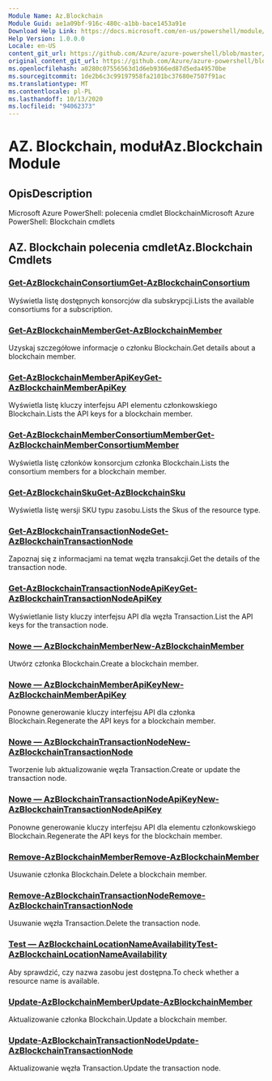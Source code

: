 ```yaml
---
Module Name: Az.Blockchain
Module Guid: ae1a09bf-916c-480c-a1bb-bace1453a91e
Download Help Link: https://docs.microsoft.com/en-us/powershell/module/az.blockchain
Help Version: 1.0.0.0
Locale: en-US
content_git_url: https://github.com/Azure/azure-powershell/blob/master/src/Blockchain/help/Az.Blockchain.md
original_content_git_url: https://github.com/Azure/azure-powershell/blob/master/src/Blockchain/help/Az.Blockchain.md
ms.openlocfilehash: a0280c07556563d1d6eb9366ed87d5eda49570be
ms.sourcegitcommit: 1de2b6c3c99197958fa2101bc37680e7507f91ac
ms.translationtype: MT
ms.contentlocale: pl-PL
ms.lasthandoff: 10/13/2020
ms.locfileid: "94062373"
---
```

# <span data-ttu-id="34773-101">AZ. Blockchain, moduł</span><span class="sxs-lookup"><span data-stu-id="34773-101">Az.Blockchain Module</span></span>
## <span data-ttu-id="34773-102">Opis</span><span class="sxs-lookup"><span data-stu-id="34773-102">Description</span></span>
<span data-ttu-id="34773-103">Microsoft Azure PowerShell: polecenia cmdlet Blockchain</span><span class="sxs-lookup"><span data-stu-id="34773-103">Microsoft Azure PowerShell: Blockchain cmdlets</span></span>

## <span data-ttu-id="34773-104">AZ. Blockchain polecenia cmdlet</span><span class="sxs-lookup"><span data-stu-id="34773-104">Az.Blockchain Cmdlets</span></span>
### [<span data-ttu-id="34773-105">Get-AzBlockchainConsortium</span><span class="sxs-lookup"><span data-stu-id="34773-105">Get-AzBlockchainConsortium</span></span>](Get-AzBlockchainConsortium.md)
<span data-ttu-id="34773-106">Wyświetla listę dostępnych konsorcjów dla subskrypcji.</span><span class="sxs-lookup"><span data-stu-id="34773-106">Lists the available consortiums for a subscription.</span></span>

### [<span data-ttu-id="34773-107">Get-AzBlockchainMember</span><span class="sxs-lookup"><span data-stu-id="34773-107">Get-AzBlockchainMember</span></span>](Get-AzBlockchainMember.md)
<span data-ttu-id="34773-108">Uzyskaj szczegółowe informacje o członku Blockchain.</span><span class="sxs-lookup"><span data-stu-id="34773-108">Get details about a blockchain member.</span></span>

### [<span data-ttu-id="34773-109">Get-AzBlockchainMemberApiKey</span><span class="sxs-lookup"><span data-stu-id="34773-109">Get-AzBlockchainMemberApiKey</span></span>](Get-AzBlockchainMemberApiKey.md)
<span data-ttu-id="34773-110">Wyświetla listę kluczy interfejsu API elementu członkowskiego Blockchain.</span><span class="sxs-lookup"><span data-stu-id="34773-110">Lists the API keys for a blockchain member.</span></span>

### [<span data-ttu-id="34773-111">Get-AzBlockchainMemberConsortiumMember</span><span class="sxs-lookup"><span data-stu-id="34773-111">Get-AzBlockchainMemberConsortiumMember</span></span>](Get-AzBlockchainMemberConsortiumMember.md)
<span data-ttu-id="34773-112">Wyświetla listę członków konsorcjum członka Blockchain.</span><span class="sxs-lookup"><span data-stu-id="34773-112">Lists the consortium members for a blockchain member.</span></span>

### [<span data-ttu-id="34773-113">Get-AzBlockchainSku</span><span class="sxs-lookup"><span data-stu-id="34773-113">Get-AzBlockchainSku</span></span>](Get-AzBlockchainSku.md)
<span data-ttu-id="34773-114">Wyświetla listę wersji SKU typu zasobu.</span><span class="sxs-lookup"><span data-stu-id="34773-114">Lists the Skus of the resource type.</span></span>

### [<span data-ttu-id="34773-115">Get-AzBlockchainTransactionNode</span><span class="sxs-lookup"><span data-stu-id="34773-115">Get-AzBlockchainTransactionNode</span></span>](Get-AzBlockchainTransactionNode.md)
<span data-ttu-id="34773-116">Zapoznaj się z informacjami na temat węzła transakcji.</span><span class="sxs-lookup"><span data-stu-id="34773-116">Get the details of the transaction node.</span></span>

### [<span data-ttu-id="34773-117">Get-AzBlockchainTransactionNodeApiKey</span><span class="sxs-lookup"><span data-stu-id="34773-117">Get-AzBlockchainTransactionNodeApiKey</span></span>](Get-AzBlockchainTransactionNodeApiKey.md)
<span data-ttu-id="34773-118">Wyświetlanie listy kluczy interfejsu API dla węzła Transaction.</span><span class="sxs-lookup"><span data-stu-id="34773-118">List the API keys for the transaction node.</span></span>

### [<span data-ttu-id="34773-119">Nowe — AzBlockchainMember</span><span class="sxs-lookup"><span data-stu-id="34773-119">New-AzBlockchainMember</span></span>](New-AzBlockchainMember.md)
<span data-ttu-id="34773-120">Utwórz członka Blockchain.</span><span class="sxs-lookup"><span data-stu-id="34773-120">Create a blockchain member.</span></span>

### [<span data-ttu-id="34773-121">Nowe — AzBlockchainMemberApiKey</span><span class="sxs-lookup"><span data-stu-id="34773-121">New-AzBlockchainMemberApiKey</span></span>](New-AzBlockchainMemberApiKey.md)
<span data-ttu-id="34773-122">Ponowne generowanie kluczy interfejsu API dla członka Blockchain.</span><span class="sxs-lookup"><span data-stu-id="34773-122">Regenerate the API keys for a blockchain member.</span></span>

### [<span data-ttu-id="34773-123">Nowe — AzBlockchainTransactionNode</span><span class="sxs-lookup"><span data-stu-id="34773-123">New-AzBlockchainTransactionNode</span></span>](New-AzBlockchainTransactionNode.md)
<span data-ttu-id="34773-124">Tworzenie lub aktualizowanie węzła Transaction.</span><span class="sxs-lookup"><span data-stu-id="34773-124">Create or update the transaction node.</span></span>

### [<span data-ttu-id="34773-125">Nowe — AzBlockchainTransactionNodeApiKey</span><span class="sxs-lookup"><span data-stu-id="34773-125">New-AzBlockchainTransactionNodeApiKey</span></span>](New-AzBlockchainTransactionNodeApiKey.md)
<span data-ttu-id="34773-126">Ponowne generowanie kluczy interfejsu API dla elementu członkowskiego Blockchain.</span><span class="sxs-lookup"><span data-stu-id="34773-126">Regenerate the API keys for the blockchain member.</span></span>

### [<span data-ttu-id="34773-127">Remove-AzBlockchainMember</span><span class="sxs-lookup"><span data-stu-id="34773-127">Remove-AzBlockchainMember</span></span>](Remove-AzBlockchainMember.md)
<span data-ttu-id="34773-128">Usuwanie członka Blockchain.</span><span class="sxs-lookup"><span data-stu-id="34773-128">Delete a blockchain member.</span></span>

### [<span data-ttu-id="34773-129">Remove-AzBlockchainTransactionNode</span><span class="sxs-lookup"><span data-stu-id="34773-129">Remove-AzBlockchainTransactionNode</span></span>](Remove-AzBlockchainTransactionNode.md)
<span data-ttu-id="34773-130">Usuwanie węzła Transaction.</span><span class="sxs-lookup"><span data-stu-id="34773-130">Delete the transaction node.</span></span>

### [<span data-ttu-id="34773-131">Test — AzBlockchainLocationNameAvailability</span><span class="sxs-lookup"><span data-stu-id="34773-131">Test-AzBlockchainLocationNameAvailability</span></span>](Test-AzBlockchainLocationNameAvailability.md)
<span data-ttu-id="34773-132">Aby sprawdzić, czy nazwa zasobu jest dostępna.</span><span class="sxs-lookup"><span data-stu-id="34773-132">To check whether a resource name is available.</span></span>

### [<span data-ttu-id="34773-133">Update-AzBlockchainMember</span><span class="sxs-lookup"><span data-stu-id="34773-133">Update-AzBlockchainMember</span></span>](Update-AzBlockchainMember.md)
<span data-ttu-id="34773-134">Aktualizowanie członka Blockchain.</span><span class="sxs-lookup"><span data-stu-id="34773-134">Update a blockchain member.</span></span>

### [<span data-ttu-id="34773-135">Update-AzBlockchainTransactionNode</span><span class="sxs-lookup"><span data-stu-id="34773-135">Update-AzBlockchainTransactionNode</span></span>](Update-AzBlockchainTransactionNode.md)
<span data-ttu-id="34773-136">Aktualizowanie węzła Transaction.</span><span class="sxs-lookup"><span data-stu-id="34773-136">Update the transaction node.</span></span>

